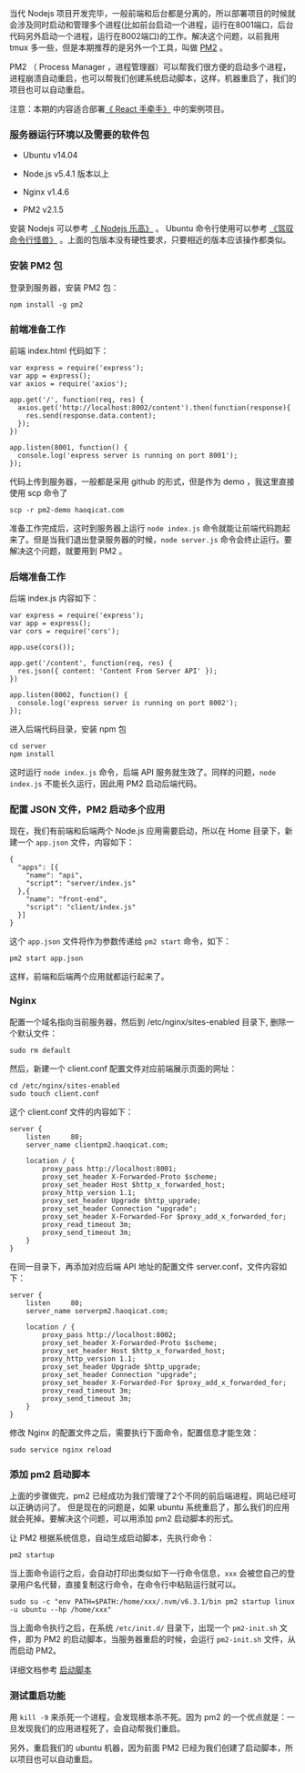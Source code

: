 
当代 Nodejs 项目开发完毕，一般前端和后台都是分离的，所以部署项目的时候就会涉及同时启动和管理多个进程(比如前台启动一个进程，运行在8001端口，后台代码另外启动一个进程，运行在8002端口)的工作。解决这个问题，以前我用 tmux 多一些，但是本期推荐的是另外一个工具，叫做  [PM2](https://github.com/Unitech/pm2) 。

PM2 （ Process Manager ，进程管理器）可以帮我们很方便的启动多个进程，进程崩溃自动重启，也可以帮我们创建系统启动脚本，这样，机器重启了，我们的项目也可以自动重启。

注意：本期的内容适合部署[《 React 手牵手》](http://haoqicat.com/hand-in-hand-react) 中的案例项目。


### 服务器运行环境以及需要的软件包

* Ubuntu v14.04

* Node.js v5.4.1 版本以上

* Nginx v1.4.6

* PM2 v2.1.5

安装 Nodejs 可以参考 [《 Nodejs 乐高》](http://haoqicat.com/nodejs-lego) 。 Ubuntu 命令行使用可以参考 [《驾驭命令行怪兽》](http://haoqicat.com/ride-cli-monster) 。上面的包版本没有硬性要求，只要相近的版本应该操作都类似。


### 安装 PM2 包

登录到服务器，安装 PM2 包：

```
npm install -g pm2
```

### 前端准备工作

前端 index.html 代码如下：


```
var express = require('express');
var app = express();
var axios = require('axios');

app.get('/', function(req, res) {
  axios.get('http://localhost:8002/content').then(function(response){
    res.send(response.data.content);
  });
})

app.listen(8001, function() {
  console.log('express server is running on port 8001');
});
```

代码上传到服务器，一般都是采用 github 的形式，但是作为 demo ，我这里直接使用 scp 命令了

```
scp -r pm2-demo haoqicat.com
```

准备工作完成后，这时到服务器上运行 `node index.js` 命令就能让前端代码跑起来了。但是当我们退出登录服务器的时候，`node server.js` 命令会终止运行。要解决这个问题，就要用到 PM2 。

### 后端准备工作

后端 index.js 内容如下：

```
var express = require('express');
var app = express();
var cors = require('cors');

app.use(cors());

app.get('/content', function(req, res) {
  res.json({ content: 'Content From Server API' });
})

app.listen(8002, function() {
  console.log('express server is running on port 8002');
});
```

进入后端代码目录，安装 npm 包

```
cd server
npm install
```

这时运行 `node index.js` 命令，后端 API 服务就生效了。同样的问题，`node index.js` 不能长久运行，因此用 PM2 启动后端代码。

### 配置 JSON 文件，PM2 启动多个应用

现在，我们有前端和后端两个 Node.js 应用需要启动，所以在 Home 目录下，新建一个 `app.json` 文件，内容如下：

```
{
  "apps": [{
    "name": "api",
    "script": "server/index.js"
  },{
    "name": "front-end",
    "script": "client/index.js"
  }]
}
```

这个 `app.json` 文件将作为参数传递给 `pm2 start` 命令，如下：

```
pm2 start app.json
```

这样，前端和后端两个应用就都运行起来了。


###  Nginx

配置一个域名指向当前服务器，然后到 /etc/nginx/sites-enabled 目录下, 删除一个默认文件：


```
sudo rm default
```

然后，新建一个 client.conf 配置文件对应前端展示页面的网址：

```
cd /etc/nginx/sites-enabled
sudo touch client.conf
```

这个 client.conf 文件的内容如下：

```
server {
    listen     80;
    server_name clientpm2.haoqicat.com;

    location / {
        proxy_pass http://localhost:8001;
        proxy_set_header X-Forwarded-Proto $scheme;
        proxy_set_header Host $http_x_forwarded_host;
        proxy_http_version 1.1;
        proxy_set_header Upgrade $http_upgrade;
        proxy_set_header Connection "upgrade";
        proxy_set_header X-Forwarded-For $proxy_add_x_forwarded_for;
        proxy_read_timeout 3m;
        proxy_send_timeout 3m;
    }
}
```

在同一目录下，再添加对应后端 API 地址的配置文件 server.conf，文件内容如下：

```
server {
    listen     80;
    server_name serverpm2.haoqicat.com;

    location / {
        proxy_pass http://localhost:8002;
        proxy_set_header X-Forwarded-Proto $scheme;
        proxy_set_header Host $http_x_forwarded_host;
        proxy_http_version 1.1;
        proxy_set_header Upgrade $http_upgrade;
        proxy_set_header Connection "upgrade";
        proxy_set_header X-Forwarded-For $proxy_add_x_forwarded_for;
        proxy_read_timeout 3m;
        proxy_send_timeout 3m;
    }
}
```

修改 Nginx 的配置文件之后，需要执行下面命令，配置信息才能生效：

```
sudo service nginx reload
```


### 添加 pm2 启动脚本

上面的步骤做完，pm2 已经成功为我们管理了2个不同的前后端进程，网站已经可以正确访问了。
但是现在的问题是，如果 ubuntu 系统重启了，那么我们的应用就会死掉。要解决这个问题，可以用添加 pm2 启动脚本的形式。


让 PM2 根据系统信息，自动生成启动脚本，先执行命令：


```
pm2 startup
```

当上面命令运行之后，会自动打印出类似如下一行命令信息，`xxx` 会被您自己的登录用户名代替，直接复制这行命令，在命令行中粘贴运行就可以。

```
sudo su -c "env PATH=$PATH:/home/xxx/.nvm/v6.3.1/bin pm2 startup linux -u ubuntu --hp /home/xxx"
```

当上面命令执行之后，在系统 `/etc/init.d/` 目录下，出现一个 `pm2-init.sh` 文件，即为 PM2 的启动脚本，当服务器重启的时候，会运行 `pm2-init.sh` 文件，从而启动 PM2。

详细文档参考 [启动脚本](http://pm2.keymetrics.io/docs/usage/startup/)



### 测试重启功能

用 `kill -9` 来杀死一个进程，会发现根本杀不死。因为 pm2 的一个优点就是：一旦发现我们的应用进程死了，会自动帮我们重启。

另外，重启我们的  ubuntu 机器，因为前面 PM2 已经为我们创建了启动脚本，所以项目也可以自动重启。
